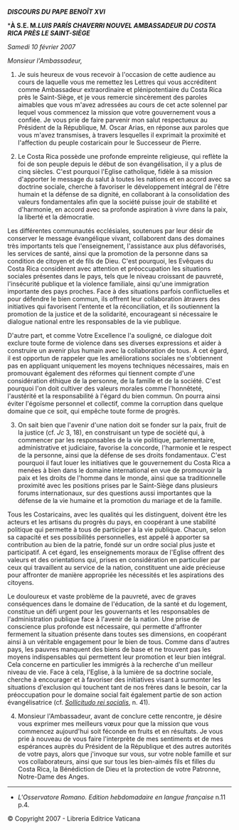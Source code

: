 ***DISCOURS DU PAPE BENOÎT XVI***

***À S.E. M.**LUIS PARÍS CHAVERRI* *NOUVEL AMBASSADEUR DU COSTA RICA PRÈS LE SAINT-SIÈGE****

*Samedi 10 février 2007*

*Monsieur l'Ambassadeur,*

1. Je suis heureux de vous recevoir à l'occasion de cette audience au cours de laquelle vous me remettez les Lettres qui vous accréditent comme Ambassadeur extraordinaire et plénipotentiaire du Costa Rica près le Saint-Siège, et je vous remercie sincèrement des paroles aimables que vous m'avez adressées au cours de cet acte solennel par lequel vous commencez la mission que votre gouvernement vous a confiée. Je vous prie de faire parvenir mon salut respectueux au Président de la République, M. Oscar Arias, en réponse aux paroles que vous m'avez transmises, à travers lesquelles il exprimait la proximité et l'affection du peuple costaricain pour le Successeur de Pierre.

2. Le Costa Rica possède une profonde empreinte religieuse, qui reflète la foi de son peuple depuis le début de son évangélisation, il y a plus de cinq siècles. C'est pourquoi l'Eglise catholique, fidèle à sa mission d'apporter le message du salut à toutes les nations et en accord avec sa doctrine sociale, cherche à favoriser le développement intégral de l'être humain et la défense de sa dignité, en collaborant à la consolidation des valeurs fondamentales afin que la société puisse jouir de stabilité et d'harmonie, en accord avec sa profonde aspiration à vivre dans la paix, la liberté et la démocratie.

Les différentes communautés ecclésiales, soutenues par leur désir de conserver le message évangélique vivant, collaborent dans des domaines très importants tels que l'enseignement, l'assistance aux plus défavorisés, les services de santé, ainsi que la promotion de la personne dans sa condition de citoyen et de fils de Dieu. C'est pourquoi, les Evêques du Costa Rica considèrent avec attention et préoccupation les situations sociales présentes dans le pays, tels que le niveau croissant de pauvreté, l'insécurité publique et la violence familiale, ainsi qu'une immigration importante des pays proches. Face à des situations parfois conflictuelles et pour défendre le bien commun, ils offrent leur collaboration àtravers des initiatives qui favorisent l'entente et la réconciliation, et ils soutiennent la promotion de la justice et de la solidarité, encourageant si nécessaire le dialogue national entre les responsables de la vie publique.

D'autre part, et comme Votre Excellence l'a souligné, ce dialogue doit exclure toute forme de violence dans ses diverses expressions et aider à construire un avenir plus humain avec la collaboration de tous. A cet égard, il est opportun de rappeler que les améliorations sociales ne s'obtiennent pas en appliquant uniquement les moyens techniques nécessaires, mais en promouvant également des réformes qui tiennent compte d'une considération éthique de la personne, de la famille et de la société. C'est pourquoi l'on doit cultiver des valeurs morales comme l'honnêteté, l'austérité et la responsabilité à l'égard du bien commun. On pourra ainsi éviter l'égoïsme personnel et collectif, comme la corruption dans quelque domaine que ce soit, qui empêche toute forme de progrès.

3. On sait bien que l'avenir d'une nation doit se fonder sur la paix, fruit de la justice (cf. *Jc* 3, 18), en construisant un type de société qui, à commencer par les responsables de la vie politique, parlementaire, administrative et judiciaire, favorise la concorde, l'harmonie et le respect de la personne, ainsi que la défense de ses droits fondamentaux. C'est pourquoi il faut louer les initiatives que le gouvernement du Costa Rica a menées à bien dans le domaine international en vue de promouvoir la paix et les droits de l'homme dans le monde, ainsi que sa traditionnelle proximité avec les positions prises par le Saint-Siège dans plusieurs forums internationaux, sur des questions aussi importantes que la défense de la vie humaine et la promotion du mariage et de la famille.

Tous les Costaricains, avec les qualités qui les distinguent, doivent être les acteurs et les artisans du progrès du pays, en coopérant à une stabilité politique qui permette à tous de participer à la vie publique. Chacun, selon sa capacité et ses possibilités personnelles, est appelé à apporter sa contribution au bien de la patrie, fondé sur un ordre social plus juste et participatif. A cet égard, les enseignements moraux de l'Eglise offrent des valeurs et des orientations qui, prises en considération en particulier par ceux qui travaillent au service de la nation, constituent une aide précieuse pour affronter de manière appropriée les nécessités et les aspirations des citoyens.

Le douloureux et vaste problème de la pauvreté, avec de graves conséquences dans le domaine de l'éducation, de la santé et du logement, constitue un défi urgent pour les gouvernants et les responsables de l'administration publique face à l'avenir de la nation. Une prise de conscience plus profonde est nécessaire, qui permette d'affronter fermement la situation présente dans toutes ses dimensions, en coopérant ainsi à un véritable engagement pour le bien de tous. Comme dans d'autres pays, les pauvres manquent des biens de base et ne trouvent pas les moyens indispensables qui permettent leur promotion et leur bien intégral. Cela concerne en particulier les immigrés à la recherche d'un meilleur niveau de vie. Face à cela, l'Eglise, à la lumière de sa doctrine sociale, cherche à encourager et à favoriser des initiatives visant à surmonter les situations d'exclusion qui touchent tant de nos frères dans le besoin, car la préoccupation pour le domaine social fait également partie de son action évangélisatrice (cf. *[Sollicitudo rei socialis](http://www.vatican.va/edocs/FRA0079/_INDEX.HTM)*, n. 41).

4. Monsieur l'Ambassadeur, avant de conclure cette rencontre, je désire vous exprimer mes meilleurs vœux pour que la mission que vous commencez aujourd'hui soit féconde en fruits et en résultats. Je vous prie à nouveau de vous faire l'interprète de mes sentiments et de mes espérances auprès du Président de la République et des autres autorités de votre pays, alors que j'invoque sur vous, sur votre noble famille et sur vos collaborateurs, ainsi que sur tous les bien-aimés fils et filles du Costa Rica, la Bénédiction de Dieu et la protection de votre Patronne, Notre-Dame des Anges.

* * *

* *L'Osservatore Romano. Edition hebdomadaire en langue française* n.11 p.4.

© Copyright 2007 - Libreria Editrice Vaticana